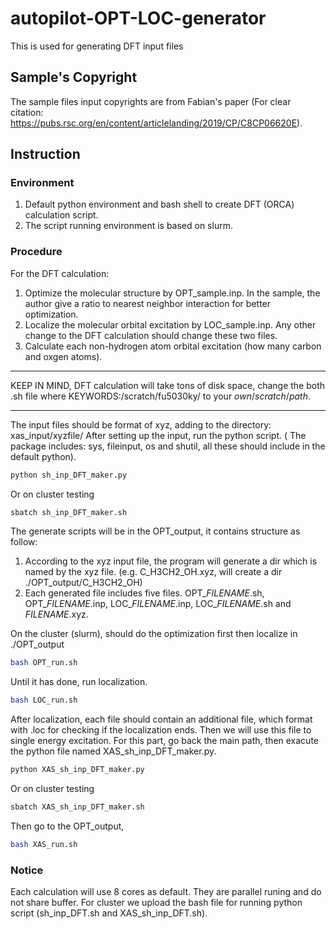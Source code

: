 # autopilot-OPT-LOC-generator
This is used for generating DFT input files

## Sample's Copyright

The sample files input copyrights are from Fabian's paper (For clear citation: https://pubs.rsc.org/en/content/articlelanding/2019/CP/C8CP06620E). 

## Instruction
### Environment
1. Default python environment and bash shell to create DFT (ORCA) calculation script.
2. The script running environment is based on slurm.

### Procedure
For the DFT calculation:
1. Optimize the molecular structure by OPT_sample.inp. In the sample, the author give a ratio to nearest neighbor interaction for better optimization.
2. Localize the molecular orbital excitation by LOC_sample.inp.
Any other change to the DFT calculation should change these two files.
3. Calculate each non-hydrogen atom orbital excitation (how many carbon and oxgen atoms).
*******************************************
KEEP IN MIND,
DFT calculation will take tons of disk space,
change the both .sh file where KEYWORDS:/scratch/fu5030ky/ to your $own/scratch/path$.
********************************************



The input files should be format of xyz, adding to the directory: xas_input/xyzfile/
After setting up the input, run the python script. ( The package includes: sys, fileinput, os and shutil, all these should include in the default python).
```bash
python sh_inp_DFT_maker.py
```
Or on cluster testing
```bash
sbatch sh_inp_DFT_maker.sh
```
The generate scripts will be in the OPT_output, it contains structure as follow:
1. According to the xyz input file, the program will generate a dir which is named by the xyz file. (e.g. C_H3CH2_OH.xyz, will create a dir ./OPT_output/C_H3CH2_OH)
2. Each generated file includes five files. OPT_$FILENAME$.sh, OPT_$FILENAME$.inp, LOC_$FILENAME$.inp, LOC_$FILENAME$.sh and $FILENAME$.xyz.

On the cluster (slurm), should do the optimization first then localize in ./OPT_output
```bash
bash OPT_run.sh
```
Until it has done, run localization.
```bash
bash LOC_run.sh
```
After localization, each file should contain an additional file, which format with .loc for checking if the localization ends. Then we will use this file to single energy excitation.
For this part, go back the main path, then exacute the python file named XAS_sh_inp_DFT_maker.py.
```bash
python XAS_sh_inp_DFT_maker.py
```
Or on cluster testing
```bash
sbatch XAS_sh_inp_DFT_maker.sh
```
Then go to the OPT_output, 
```bash
bash XAS_run.sh
```



### Notice
Each calculation will use 8 cores as default. They are parallel runing and do not share buffer.
For cluster we upload the bash file for running python script (sh_inp_DFT.sh and XAS_sh_inp_DFT.sh).



